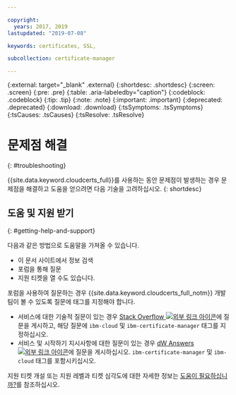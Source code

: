 ```yaml
---

copyright:
  years: 2017, 2019
lastupdated: "2019-07-08"

keywords: certificates, SSL, 

subcollection: certificate-manager

---
```


{:external: target="_blank" .external}
{:shortdesc: .shortdesc}
{:screen: .screen}
{:pre: .pre}
{:table: .aria-labeledby="caption"}
{:codeblock: .codeblock}
{:tip: .tip}
{:note: .note}
{:important: .important}
{:deprecated: .deprecated}
{:download: .download}
{:tsSymptoms: .tsSymptoms}
{:tsCauses: .tsCauses}
{:tsResolve: .tsResolve}

# 문제점 해결
{: #troubleshooting}

{{site.data.keyword.cloudcerts_full}}를 사용하는 동안 문제점이 발생하는 경우 문제점을 해결하고 도움을 얻으려면 다음 기술을 고려하십시오.
{: shortdesc}

## 도움 및 지원 받기
{: #getting-help-and-support}



다음과 같은 방법으로 도움말을 가져올 수 있습니다.

- 이 문서 사이트에서 정보 검색
- 포럼을 통해 질문
- 지원 티켓을 열 수도 있습니다.

포럼을 사용하여 질문하는 경우 {{site.data.keyword.cloudcerts_full_notm}} 개발 팀이 볼 수 있도록 질문에 태그를 지정해야 합니다.

- 서비스에 대한 기술적 질문이 있는 경우 [Stack Overflow ![외부 링크 아이콘](../../icons/launch-glyph.svg "외부 링크 아이콘")](https://stackoverflow.com/search?q=ibm-certificate-manager+ibm-cloud)에 질문을 게시하고, 해당 질문에 `ibm-cloud` 및 `ibm-certificate-manager` 태그를 지정하십시오.  
- 서비스 및 시작하기 지시사항에 대한 질문이 있는 경우 [dW Answers ![외부 링크 아이콘](../../icons/launch-glyph.svg "외부 링크 아이콘")](https://developer.ibm.com/answers)에 질문을 게시하십시오. `ibm-certificate-manager` 및 `ibm-cloud` 태그를 포함시키십시오.

지원 티켓 개설 또는 지원 레벨과 티켓 심각도에 대한 자세한 정보는 [도움이 필요하십니까?](/docs/get-support?topic=get-support-getting-customer-support#getting-customer-support)를 참조하십시오.
